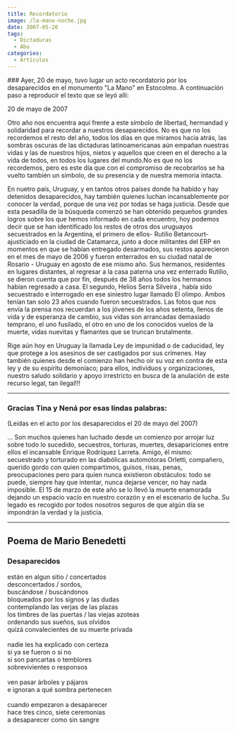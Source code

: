 ```yaml
---
title: Recordatorio
image: /la-mano-noche.jpg
date: 2007-05-20
tags:
  - Dictaduras
  - Abu
categories:
  - Artículos
---
```

<social-share />
### Ayer, 20 de mayo, tuvo lugar un acto recordatorio por los desaparecidos en el monumento "La Mano" en Estocolmo.
<!-- more -->
A continuación paso a reproducir el texto que se leyó allí:

20 de mayo de 2007

Otro año nos encuentra aquí frente a este símbolo de libertad, hermandad y solidaridad para recordar a nuestros desaparecidos. No es que no los recordemos el resto del año,
todos los días en que miramos hacia atrás, las sombras oscuras de las dictaduras latinoamericanas aún empañan nuestras vidas y las de nuestros hijos, nietos y aquellos que
creen en el derecho a la vida de todos, en todos los lugares del mundo.No es que no los recordemos, pero es este día que con el compromiso de recobrarlos se ha vuelto también
un símbolo, de su presencia y de nuestra memoria intacta.

En nuetro país, Uruguay, y en tantos otros países donde ha habído y hay detenidos desaparecidos, hay también quienes luchan incansablemente por conocer la verdad, porque de una
vez por todas se haga justicia. Desde que esta pesadilla de la búsqueda comenzó se han obtenido pequeños grandes logros sobre los que hemos informado en cada encuentro, hoy
podemos decir que se han identificado los restos de otros dos uruguayos secuestrados en la Argentina,  el primero de ellos- Rutilio Betancourt- ajusticiado en la ciudad de
Catamarca, junto a doce militantes del ERP en momentos en que se habían entregado desarmados, sus restos aparecieron en el mes de mayo de 2006 y fueron enterrados en su ciudad
natal de Rosario - Uruguay en agosto de ese mismo año. Sus hermanos, residentes en lugares distantes, al regresar a la casa paterna una vez enterrado Rutilio, se dieron
cuenta que por fin, después de 38 años todos los hermanos habían regresado a casa. El segundo, Helios Serra Silveira , había sido secuestrado e interrogado en ese siniestro
lugar llamado El olimpo. Ambos tenían tan solo 23 años cuando fueron secuestrados. Las fotos que nos envía la prensa nos recuerdan a los jóvenes de los años setenta, llenos de
vida y de esperanza de cambio, sus vidas son arrancadas demasiado temprano, el uno fusilado, el otro en uno de los conocidos vuelos de la muerte, vidas nuevitas y flamantes que
se truncan brutalmente.

Rige aún hoy en Uruguay la llamada Ley de impunidad o de caducidad, ley que protege a los asesinos de ser castigados por sus crímenes.  Hay también quienes desde el comienzo
han hecho oir su voz en contra de esta ley y de su espíritu demoníaco; para ellos, individuos y organizaciones, nuestro saludo solidario y apoyo irrestricto en busca de la
anulación de este recurso legal, tan ilegal!!!

---
### Gracias Tina y Nená por esas lindas palabras:
(Leídas en el acto por los desaparecidos el 20 de mayo del 2007)

... Son muchos quienes han luchado desde un comienzo por arrojar luz sobre todo lo sucedido, secuestros, torturas, muertes, desapariciones entre ellos el incansable Enrique
Rodríquez Larreta. Amigo,  él mismo: secuestrado y torturado en las diabólicas automotoras Orletti, compañero, querido gordo con quien compartimos, guisos, risas, penas,
preocupaciones pero para quien nunca existieron obstáculos: todo se puede, siempre hay que intentar, nunca dejarse vencer, no hay nada imposible. El 15 de marzo de este año
se lo llevó la muerte enamorada dejando un espacio vacío en nuestro corazón y en el escenario de lucha. Su legado es recogido por todos nosotros seguros de que algún
día se impondrán la verdad y la justicia.

---
## Poema de Mario Benedetti
### Desaparecidos

están en algun sitio / concertados<br/>
desconcertados / sordos,<br/>
buscándose / buscándonos<br/>
bloqueados por los signos y las dudas<br/>
contemplando las verjas de las plazas<br/>
los timbres de las puertas / las viejas azoteas<br/>
ordenando sus sueños, sus olvidos<br/>
quizá convalecientes de su muerte privada<br/>
<br/>
nadie les ha explicado con certeza<br/>
si ya se fueron o si no<br/>
si son pancartas o temblores<br/>
sobrevivientes o responsos<br/>
<br/>
ven pasar árboles y pájaros<br/>
e ignoran a qué sombra pertenecen<br/>
<br/>
cuando empezaron a desaparecer<br/>
hace tres cinco, siete ceremonias<br/>
a desaparecer como sin sangre<br/>
